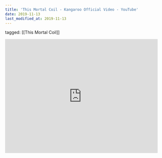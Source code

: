 ```yaml
---
title: 'This Mortal Coil - Kangaroo Official Video - YouTube'
date: 2019-11-13
last_modified_at: 2019-11-13
---
```

tagged: [[This Mortal Coil]]
<iframe allow="accelerometer; autoplay; clipboard-write; encrypted-media; gyroscope; picture-in-picture" allowfullscreen="" frameborder="0" height="375" id="youtube_iframe" src="https://www.youtube.com/embed/WByGMjdejD4?feature=oembed&amp;enablejsapi=1&amp;origin=https://safe.txmblr.com&amp;wmode=opaque" width="500"></iframe>